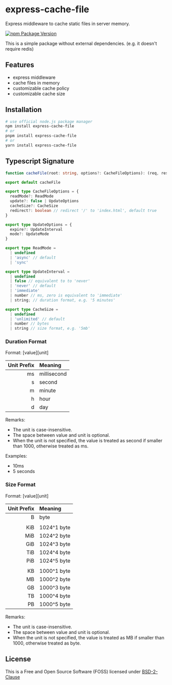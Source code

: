 # express-cache-file

Express middleware to cache static files in server memory.

[![npm Package Version](https://img.shields.io/npm/v/express-cache-file.svg?maxAge=3600)](https://www.npmjs.com/package/express-cache-file)

This is a simple package without external dependencies.
(e.g. it doesn't require redis)

## Features
- express middleware
- cache files in memory
- customizable cache policy
- customizable cache size

## Installation

```bash
# use official node.js package manager
npm install express-cache-file
# or
pnpm install express-cache-file
# or
yarn install express-cache-file
```

## Typescript Signature
```typescript
function cacheFile(root: string, options?: CacheFileOptions): (req, res, next) => void

export default cacheFile

export type CacheFileOptions = {
  readMode?: ReadMode
  update?: false | UpdateOptions
  cacheSize?: CacheSize
  redirect?: boolean // redirect '/' to 'index.html', default true
}

export type UpdateOptions = {
  expire?: UpdateInterval
  mode?: UpdateMode
}

export type ReadMode =
  | undefined
  | 'async' // default
  | 'sync'

export type UpdateInterval =
  | undefined
  | false // equivalent to to 'never'
  | 'never' // default
  | 'immediate'
  | number // ms, zero is equivalent to 'immediate'
  | string; // duration format, e.g. '5 minutes'

export type CacheSize =
  | undefined
  | 'unlimited' // default
  | number // bytes
  | string // size format, e.g. '5mb'

```

### Duration Format
Format: [value][unit]

| Unit Prefix | Meaning |
|---:|:---|
| ms | millisecond |
| s | second |
| m | minute |
| h | hour |
| d | day |

Remarks:
- The unit is case-insensitive.
- The space between value and unit is optional.
- When the unit is not specified, the value is treated as second if smaller than 1000, otherwise treated as ms.

Examples:
- 10ms
- 5 seconds

### Size Format
Format: [value][unit]

| Unit Prefix | Meaning |
|---:|:---|
| B | byte |
| | |
| KiB | 1024^1 byte |
| MiB | 1024^2 byte |
| GiB | 1024^3 byte |
| TiB | 1024^4 byte |
| PiB | 1024^5 byte |
| | |
| KB | 1000^1 byte |
| MB | 1000^2 byte |
| GB | 1000^3 byte |
| TB | 1000^4 byte |
| PB | 1000^5 byte |

Remarks:
- The unit is case-insensitive.
- The space between value and unit is optional.
- When the unit is not specified, the value is treated as MB if smaller than 1000, otherwise treated as byte.

## License
This is a Free and Open Source Software (FOSS) licensed under
[BSD-2-Clause](./LICENSE)
